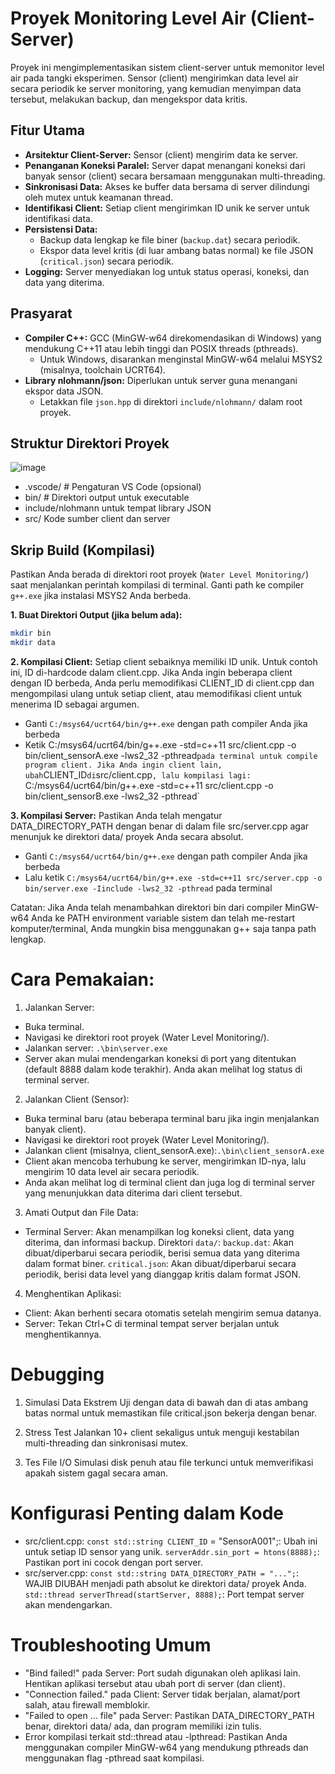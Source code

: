 # Proyek Monitoring Level Air (Client-Server)

Proyek ini mengimplementasikan sistem client-server untuk memonitor level air pada tangki eksperimen. Sensor (client) mengirimkan data level air secara periodik ke server monitoring, yang kemudian menyimpan data tersebut, melakukan backup, dan mengekspor data kritis.

## Fitur Utama

*   **Arsitektur Client-Server:** Sensor (client) mengirim data ke server.
*   **Penanganan Koneksi Paralel:** Server dapat menangani koneksi dari banyak sensor (client) secara bersamaan menggunakan multi-threading.
*   **Sinkronisasi Data:** Akses ke buffer data bersama di server dilindungi oleh mutex untuk keamanan thread.
*   **Identifikasi Client:** Setiap client mengirimkan ID unik ke server untuk identifikasi data.
*   **Persistensi Data:**
    *   Backup data lengkap ke file biner (`backup.dat`) secara periodik.
    *   Ekspor data level kritis (di luar ambang batas normal) ke file JSON (`critical.json`) secara periodik.
*   **Logging:** Server menyediakan log untuk status operasi, koneksi, dan data yang diterima.

## Prasyarat

*   **Compiler C++:** GCC (MinGW-w64 direkomendasikan di Windows) yang mendukung C++11 atau lebih tinggi dan POSIX threads (pthreads).
    *   Untuk Windows, disarankan menginstal MinGW-w64 melalui MSYS2 (misalnya, toolchain UCRT64).
*   **Library nlohmann/json:** Diperlukan untuk server guna menangani ekspor data JSON.
    *   Letakkan file `json.hpp` di direktori `include/nlohmann/` dalam root proyek.

## Struktur Direktori Proyek
![image](https://github.com/user-attachments/assets/89a4a4ed-b3ef-4338-ad11-998d9d5ccfd1)
- .vscode/ # Pengaturan VS Code (opsional)
- bin/ # Direktori output untuk executable
- include/nlohmann untuk tempat library JSON
- src/ Kode sumber client dan server

  
## Skrip Build (Kompilasi)

Pastikan Anda berada di direktori root proyek (`Water Level Monitoring/`) saat menjalankan perintah kompilasi di terminal. Ganti path ke compiler `g++.exe` jika instalasi MSYS2 Anda berbeda.

**1. Buat Direktori Output (jika belum ada):**
   ```bash
   mkdir bin
   mkdir data
   ```

**2. Kompilasi Client:**
Setiap client sebaiknya memiliki ID unik. Untuk contoh ini, ID di-hardcode dalam client.cpp. Jika Anda ingin beberapa client dengan ID berbeda, Anda perlu memodifikasi CLIENT_ID di client.cpp dan mengompilasi ulang untuk setiap client, atau memodifikasi client untuk menerima ID sebagai argumen.

- Ganti `C:/msys64/ucrt64/bin/g++.exe` dengan path compiler Anda jika berbeda
- Ketik C:/msys64/ucrt64/bin/g++.exe -std=c++11 src/client.cpp -o bin/client_sensorA.exe -lws2_32 -pthread` pada terminal untuk compile program client. Jika Anda ingin client lain, ubah `CLIENT_ID` di `src/client.cpp`, lalu kompilasi lagi: `C:/msys64/ucrt64/bin/g++.exe -std=c++11 src/client.cpp -o bin/client_sensorB.exe -lws2_32 -pthread`

**3. Kompilasi Server:**
Pastikan Anda telah mengatur DATA_DIRECTORY_PATH dengan benar di dalam file src/server.cpp agar menunjuk ke direktori data/ proyek Anda secara absolut.

- Ganti `C:/msys64/ucrt64/bin/g++.exe` dengan path compiler Anda jika berbeda 
- Lalu ketik `C:/msys64/ucrt64/bin/g++.exe -std=c++11 src/server.cpp -o bin/server.exe -Iinclude -lws2_32 -pthread` pada terminal

Catatan: Jika Anda telah menambahkan direktori bin dari compiler MinGW-w64 Anda ke PATH environment variable sistem dan telah me-restart komputer/terminal, Anda mungkin bisa menggunakan g++ saja tanpa path lengkap.

# Cara Pemakaian:
1. Jalankan Server:
- Buka terminal.
- Navigasi ke direktori root proyek (Water Level Monitoring/).
- Jalankan server: `.\bin\server.exe`
- Server akan mulai mendengarkan koneksi di port yang ditentukan (default 8888 dalam kode terakhir). Anda akan melihat log status di terminal server.

2. Jalankan Client (Sensor):
- Buka terminal baru (atau beberapa terminal baru jika ingin menjalankan banyak client).
- Navigasi ke direktori root proyek (Water Level Monitoring/).
- Jalankan client (misalnya, client_sensorA.exe):`.\bin\client_sensorA.exe`
- Client akan mencoba terhubung ke server, mengirimkan ID-nya, lalu mengirim 10 data level air secara periodik.
- Anda akan melihat log di terminal client dan juga log di terminal server yang menunjukkan data diterima dari client tersebut.

3. Amati Output dan File Data:
- Terminal Server: Akan menampilkan log koneksi client, data yang diterima, dan informasi backup.
Direktori `data/`:
`backup.dat`: Akan dibuat/diperbarui secara periodik, berisi semua data yang diterima dalam format biner.
`critical.json`: Akan dibuat/diperbarui secara periodik, berisi data level yang dianggap kritis dalam format JSON.

4. Menghentikan Aplikasi:
- Client: Akan berhenti secara otomatis setelah mengirim semua datanya.
- Server: Tekan Ctrl+C di terminal tempat server berjalan untuk menghentikannya.

# Debugging
1. Simulasi Data Ekstrem
Uji dengan data di bawah dan di atas ambang batas normal untuk memastikan file critical.json bekerja dengan benar.

2. Stress Test
Jalankan 10+ client sekaligus untuk menguji kestabilan multi-threading dan sinkronisasi mutex.

3. Tes File I/O
Simulasi disk penuh atau file terkunci untuk memverifikasi apakah sistem gagal secara aman.

# Konfigurasi Penting dalam Kode

- src/client.cpp:
`const std::string CLIENT_ID` = "SensorA001";: Ubah ini untuk setiap ID sensor yang unik.
`serverAddr.sin_port = htons(8888);`: Pastikan port ini cocok dengan port server.
- src/server.cpp:
`const std::string DATA_DIRECTORY_PATH = "...";`: WAJIB DIUBAH menjadi path absolut ke direktori data/ proyek Anda.
`std::thread serverThread(startServer, 8888);`: Port tempat server akan mendengarkan.

# Troubleshooting Umum
- "Bind failed!" pada Server: Port sudah digunakan oleh aplikasi lain. Hentikan aplikasi tersebut atau ubah port di server (dan client).
- "Connection failed." pada Client: Server tidak berjalan, alamat/port salah, atau firewall memblokir.
- "Failed to open ... file" pada Server: Pastikan DATA_DIRECTORY_PATH benar, direktori data/ ada, dan program memiliki izin tulis.
- Error kompilasi terkait std::thread atau -lpthread: Pastikan Anda menggunakan compiler MinGW-w64 yang mendukung pthreads dan menggunakan flag -pthread saat kompilasi.
